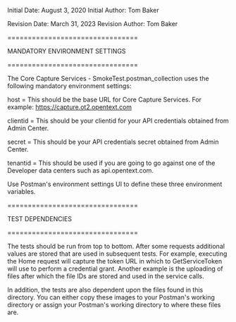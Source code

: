 Initial Date: August 3, 2020
Initial Author: Tom Baker

Revision Date: March 31, 2023
Revision Author: Tom Baker

================================

MANDATORY ENVIRONMENT SETTINGS

================================

The Core Capture Services - SmokeTest.postman_collection uses the following mandatory environment settings:

host = This should be the base URL for Core Capture Services. For example: https://capture.ot2.opentext.com

clientid = This should be your clientid for your API credentials obtained from Admin Center.

secret = This should be your API credentials secret obtained from Admin Center.

tenantid = This should be used if you are going to go against one of the Developer data centers such as api.opentext.com.

Use Postman's environment settings UI to define these three environment variables.

================================

TEST DEPENDENCIES

================================

The tests should be run from top to bottom. After some requests additional values are stored that are used in subsequent tests. For example, executing the Home request will capture the token URL in which to GetServiceToken will use to perform a credential grant. Another example is the uploading of files after which the file IDs are stored and used in the service calls.

In addition, the tests are also dependent upon the files found in this directory. You can either copy these images to your Postman's working directory or assign your Postman's working directory to where these files are.

